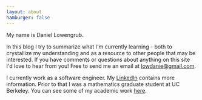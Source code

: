 ```yaml
---
layout: about
hamburger: false
---
```


My name is Daniel Lowengrub.

In this blog I try to summarize what I'm currently learning - both to
crystallize my understanding and as a resource to other people that may be
interested. If you have comments or questions about anything on this site I'd
love to hear from you! Free to send me an email at
[lowdanie@gmail.com](mailto:lowdanie@gmail.com).

I currently work as a software engineer. My
[LinkedIn](https://www.linkedin.com/in/daniel-lowengrub-bb43a296/) contains more
information. Prior to that I was a mathematics graduate student at UC Berkeley.
You can see some of my academic work
[here](https://math.berkeley.edu/~lowdanie/).
